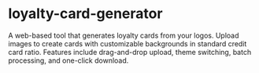 # loyalty-card-generator
A web-based tool that generates loyalty cards from your logos. Upload images to create cards with customizable backgrounds in standard credit card ratio. Features include drag-and-drop upload, theme switching, batch processing, and one-click download.
